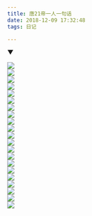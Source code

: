 ```yaml
---
title: 唐21帝一人一句话
date: 2018-12-09 17:32:48
tags: 日记

---
```


<span class="bjh-p">▼</span></p><p><span class="bjh-p"><span class="bjh-br"></span></span></p><div class="img-container"><img class="large" data-loadfunc="0" src="https://ss1.baidu.com/6ONXsjip0QIZ8tyhnq/it/u=104499616,3541173335&amp;fm=173&amp;app=25&amp;f=JPEG?w=640&amp;h=480&amp;s=DC04F812575E75E992D084DB03004033" data-loaded="0"></div><div class="img-container"><img class="large" data-loadfunc="0" src="https://ss0.baidu.com/6ONWsjip0QIZ8tyhnq/it/u=657303585,1583560780&amp;fm=173&amp;app=25&amp;f=JPEG?w=640&amp;h=480&amp;s=7A84E60B174F71E912F180DB03001033" data-loaded="0"></div><div class="img-container"><img class="large" data-loadfunc="0" src="https://ss2.baidu.com/6ONYsjip0QIZ8tyhnq/it/u=2013122465,3645322774&amp;fm=173&amp;app=25&amp;f=JPEG?w=640&amp;h=480&amp;s=5E12ED0F1BDE75E91AD080DB030050B3" data-loaded="0"></div><div class="img-container"><img class="large" data-loadfunc="0" src="https://ss1.baidu.com/6ONXsjip0QIZ8tyhnq/it/u=2094828070,901975045&amp;fm=173&amp;app=25&amp;f=JPEG?w=640&amp;h=480&amp;s=1AA87A231DDE51E918D4A0DB000010B3" data-loaded="0"></div><div class="img-container"><img class="large" data-loadfunc="0" src="https://ss1.baidu.com/6ONXsjip0QIZ8tyhnq/it/u=4145424721,1670641347&amp;fm=173&amp;app=25&amp;f=JPEG?w=640&amp;h=480&amp;s=1AA87A2349DF55E91AD4A8D3000030B3" data-loaded="0"></div><div class="img-container"><img class="large" data-loadfunc="0" src="https://ss0.baidu.com/6ONWsjip0QIZ8tyhnq/it/u=3111118497,3795561807&amp;fm=173&amp;app=25&amp;f=JPEG?w=640&amp;h=480&amp;s=5E00EC0B5D5F71E918D084DB03001033" data-loaded="0"></div><div class="img-container"><img class="large" data-loadfunc="0" src="https://ss2.baidu.com/6ONYsjip0QIZ8tyhnq/it/u=33679427,3136285841&amp;fm=173&amp;app=25&amp;f=JPEG?w=640&amp;h=480&amp;s=0390EA211F5E75E918C080DB030050B3" data-loaded="0"></div><div class="img-container"><img class="large" data-loadfunc="0" src="https://ss1.baidu.com/6ONXsjip0QIZ8tyhnq/it/u=3996362068,4282082734&amp;fm=173&amp;app=25&amp;f=JPEG?w=640&amp;h=480&amp;s=2AABFC031F5675EB9BD084DA010010B3" data-loaded="0"></div><div class="img-container"><img class="large" data-loadfunc="0" src="https://ss0.baidu.com/6ONWsjip0QIZ8tyhnq/it/u=794836251,2606550010&amp;fm=173&amp;app=25&amp;f=JPEG?w=640&amp;h=480&amp;s=0990EC13175E75EB18C090DB010010B3" data-loaded="0"></div><div class="img-container"><img class="large" data-loadfunc="0" src="https://ss2.baidu.com/6ONYsjip0QIZ8tyhnq/it/u=3086625587,4182520131&amp;fm=173&amp;app=25&amp;f=JPEG?w=640&amp;h=480&amp;s=9090EE3715CF44E91AD1A0DB02001033" data-loaded="0"></div><div class="img-container"><img class="large" data-loadfunc="0" src="https://ss1.baidu.com/6ONXsjip0QIZ8tyhnq/it/u=1825488142,2479784780&amp;fm=173&amp;app=25&amp;f=JPEG?w=640&amp;h=480&amp;s=8CA0783215CE54E90A54A4C3000030B3" data-loaded="0"></div><div class="img-container"><img class="large" data-loadfunc="0" src="https://ss0.baidu.com/6ONWsjip0QIZ8tyhnq/it/u=1126173987,2140277216&amp;fm=173&amp;app=25&amp;f=JPEG?w=640&amp;h=480&amp;s=D290EE27555E55E91AD184DB03001033" data-loaded="0"></div><div class="img-container"><img class="large" data-loadfunc="0" src="https://ss1.baidu.com/6ONXsjip0QIZ8tyhnq/it/u=3504081979,2371789574&amp;fm=173&amp;app=25&amp;f=JPEG?w=640&amp;h=480&amp;s=8A93EA03135E75E91BC084DB010010B3" data-loaded="0"></div><div class="img-container"><img class="large" data-loadfunc="0" src="https://ss0.baidu.com/6ONWsjip0QIZ8tyhnq/it/u=2978282934,3780060829&amp;fm=173&amp;app=25&amp;f=JPEG?w=640&amp;h=480&amp;s=0CA0783211CE45E90A55A4C3000030B3" data-loaded="0"></div><div class="img-container"><img class="large" data-loadfunc="0" src="https://ss0.baidu.com/6ONWsjip0QIZ8tyhnq/it/u=481823322,1053869406&amp;fm=173&amp;app=25&amp;f=JPEG?w=640&amp;h=480&amp;s=5292E4211F5E75E91ED190DB030040B1" data-loaded="0"></div><div class="img-container"><img class="large" data-loadfunc="0" src="https://ss2.baidu.com/6ONYsjip0QIZ8tyhnq/it/u=627770375,977082885&amp;fm=173&amp;app=25&amp;f=JPEG?w=640&amp;h=480&amp;s=1AAA7A235DDE55E90A54B8D3000070B3" data-loaded="0"></div><div class="img-container"><img class="large" data-loadfunc="0" src="https://ss2.baidu.com/6ONYsjip0QIZ8tyhnq/it/u=489169595,2259429305&amp;fm=173&amp;app=25&amp;f=JPEG?w=640&amp;h=480&amp;s=8210EE23134E55E918C084DB030050B3" data-loaded="0"></div><div class="img-container"><img class="large" data-loadfunc="0" src="https://ss0.baidu.com/6ONWsjip0QIZ8tyhnq/it/u=1060810164,2548218060&amp;fm=173&amp;app=25&amp;f=JPEG?w=640&amp;h=480&amp;s=4A80E8011F5E75E903F484D9010050B2" data-loaded="0"></div><div class="img-container"><img class="large" data-loadfunc="0" src="https://ss0.baidu.com/6ONWsjip0QIZ8tyhnq/it/u=2866110210,1854273275&amp;fm=173&amp;app=25&amp;f=JPEG?w=640&amp;h=480&amp;s=FF8A5E20555E55E908C498DB010010B0" data-loaded="0"></div><div class="img-container"><img class="large" data-loadfunc="0" src="https://ss1.baidu.com/6ONXsjip0QIZ8tyhnq/it/u=1630138843,2673304201&amp;fm=173&amp;app=25&amp;f=JPEG?w=640&amp;h=480&amp;s=8690EC215F5675EB9DC49CDA010080B0" data-loaded="0"></div><div class="img-container"><img class="large" data-loadfunc="0" src="https://ss2.baidu.com/6ONYsjip0QIZ8tyhnq/it/u=1201976705,699233155&amp;fm=173&amp;app=25&amp;f=JPEG?w=640&amp;h=480&amp;s=0CA0783215CE44E90A55A0C3000030B3" data-loaded="0">
